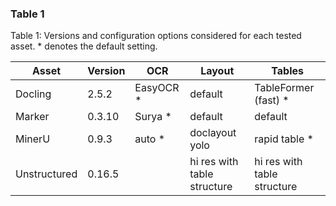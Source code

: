 ### Table 1

Table 1: Versions and configuration options considered for each tested asset. * denotes the default setting.

| Asset        | Version   | OCR       | Layout                      | Tables                      |
|--------------|-----------|-----------|-----------------------------|-----------------------------|
| Docling      | 2.5.2     | EasyOCR * | default                     | TableFormer (fast) *        |
| Marker       | 0.3.10    | Surya *   | default                     | default                     |
| MinerU       | 0.9.3     | auto *    | doclayout yolo              | rapid table *               |
| Unstructured | 0.16.5    |           | hi res with table structure | hi res with table structure |

